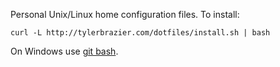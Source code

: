 <!--
If you change the readme, remember to regenerate index.html
since this repo is served by github pages:

	markdown README.md > index.html
-->

Personal Unix/Linux home configuration files.
To install:

	curl -L http://tylerbrazier.com/dotfiles/install.sh | bash

On Windows use [git bash](https://git-scm.com/download/win).
